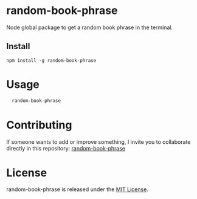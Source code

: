 # random-book-phrase
Node global package to get a random book phrase in the terminal.

## Install
```npm
npm install -g random-book-phrase
```

# Usage
```bash
  random-book-phrase
```

# Contributing
If someone wants to add or improve something, I invite you to collaborate directly in this repository: [random-book-phrase](https://github.com/jpablopena/random-book-phrase)

# License
random-book-phrase is released under the [MIT License](https://opensource.org/licenses/MIT).